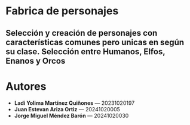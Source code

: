 # Fabrica de personajes 

Selección y creación de personajes con características comunes pero unicas en según su clase. Selección entre **Humanos, Elfos, Enanos y Orcos**
---

# Autores

- **Ladi Yolima Martínez Quiñones** — 20231020197  
- **Juan Estevan Ariza Ortiz** — 20241020005  
- **Jorge Miguel Méndez Barón** — 20241020030
